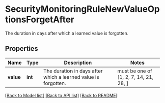 # SecurityMonitoringRuleNewValueOptionsForgetAfter

The duration in days after which a learned value is forgotten.

## Properties

| Name      | Type    | Description                                                    | Notes                                  |
| --------- | ------- | -------------------------------------------------------------- | -------------------------------------- |
| **value** | **int** | The duration in days after which a learned value is forgotten. | must be one of [1, 2, 7, 14, 21, 28, ] |

[[Back to Model list]](README.md#documentation-for-models) [[Back to API list]](README.md#documentation-for-api-endpoints) [[Back to README]](README.md)
